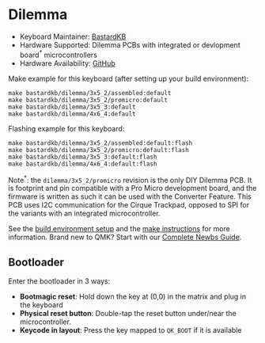 # Dilemma

* Keyboard Maintainer: [BastardKB](https://github.com/BastardKB)
* Hardware Supported: Dilemma PCBs with integrated or devlopment board<sup>*</sup> microcontrollers
* Hardware Availability: [GitHub](https://github.com/Bastardkb/Dilemma)

Make example for this keyboard (after setting up your build environment):

    make bastardkb/dilemma/3x5_2/assembled:default
    make bastardkb/dilemma/3x5_2/promicro:default
    make bastardkb/dilemma/3x5_3:default
    make bastardkb/dilemma/4x6_4:default

Flashing example for this keyboard:

    make bastardkb/dilemma/3x5_2/assembled:default:flash
    make bastardkb/dilemma/3x5_2/promicro:default:flash
    make bastardkb/dilemma/3x5_3:default:flash
    make bastardkb/dilemma/4x6_4:default:flash

Note<sup>*</sup>: the `dilemma/3x5_2/promicro` revision is the only DIY Dilemma PCB. It is footprint and pin compatible with a Pro Micro development board, and the firmware is written as such it can be used with the Converter Feature. This PCB uses I2C communication for the Cirque Trackpad, opposed to SPI for the variants with an integrated microcontroller.

See the [build environment setup](https://docs.qmk.fm/#/getting_started_build_tools) and the [make instructions](https://docs.qmk.fm/#/getting_started_make_guide) for more information. Brand new to QMK? Start with our [Complete Newbs Guide](https://docs.qmk.fm/#/newbs).

## Bootloader

Enter the bootloader in 3 ways:

* **Bootmagic reset**: Hold down the key at (0,0) in the matrix and plug in the keyboard
* **Physical reset button**: Double-tap the reset button under/near the microcontroller.
* **Keycode in layout**: Press the key mapped to `QK_BOOT` if it is available
